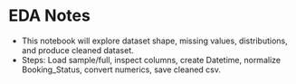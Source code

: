 ﻿# EDA Notes

- This notebook will explore dataset shape, missing values, distributions, and produce cleaned dataset.
- Steps: Load sample/full, inspect columns, create Datetime, normalize Booking_Status, convert numerics, save cleaned csv.
